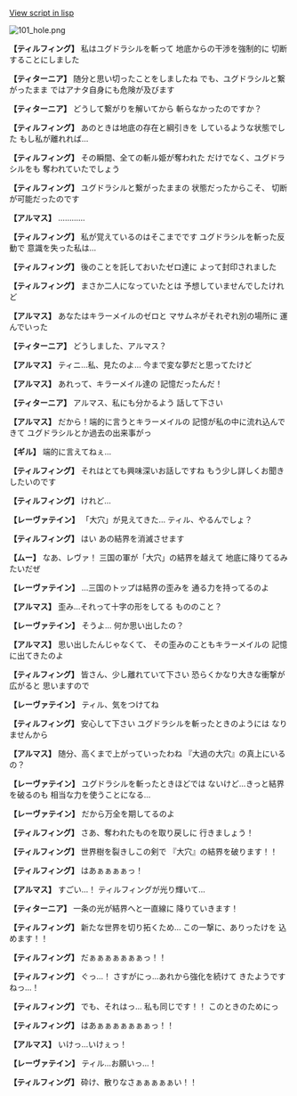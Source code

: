 [View script in lisp](../scripts/100801040.txt)

![101_hole.png](../images/backgrounds/101_hole.png)

**【ティルフィング】**
私はユグドラシルを斬って
地底からの干渉を強制的に
切断することにしました

**【ティターニア】**
随分と思い切ったことをしましたね
でも、ユグドラシルと繋がったまま
ではアナタ自身にも危険が及びます

**【ティターニア】**
どうして繋がりを解いてから
斬らなかったのですか？

**【ティルフィング】**
あのときは地底の存在と綱引きを
しているような状態でした
もし私が離れれば…

**【ティルフィング】**
その瞬間、全ての斬ル姫が奪われた
だけでなく、ユグドラシルをも
奪われていたでしょう

**【ティルフィング】**
ユグドラシルと繋がったままの
状態だったからこそ、
切断が可能だったのです

**【アルマス】**
…………

**【ティルフィング】**
私が覚えているのはそこまでです
ユグドラシルを斬った反動で
意識を失った私は…

**【ティルフィング】**
後のことを託しておいたゼロ達に
よって封印されました

**【ティルフィング】**
まさか二人になっていたとは
予想していませんでしたけれど

**【アルマス】**
あなたはキラーメイルのゼロと
マサムネがそれぞれ別の場所に
運んでいった

**【ティターニア】**
どうしました、アルマス？

**【アルマス】**
ティニ…私、見たのよ…
今まで変な夢だと思ってたけど

**【アルマス】**
あれって、キラーメイル達の
記憶だったんだ！

**【ティターニア】**
アルマス、私にも分かるよう
話して下さい

**【アルマス】**
だから！端的に言うとキラーメイルの
記憶が私の中に流れ込んできて
ユグドラシルとか過去の出来事がっ

**【ギル】**
端的に言えてねぇ…

**【ティルフィング】**
それはとても興味深いお話しですね
もう少し詳しくお聞きしたいのです

**【ティルフィング】**
けれど…

**【レーヴァテイン】**
「大穴」が見えてきた…
ティル、やるんでしょ？

**【ティルフィング】**
はい
あの結界を消滅させます

**【ムー】**
なあ、レヴァ！
三国の軍が「大穴」の結界を越えて
地底に降りてるみたいだぜ

**【レーヴァテイン】**
…三国のトップは結界の歪みを
通る力を持ってるのよ

**【アルマス】**
歪み…それって十字の形をしてる
もののこと？

**【レーヴァテイン】**
そうよ…
何か思い出したの？

**【アルマス】**
思い出したんじゃなくて、
その歪みのこともキラーメイルの
記憶に出てきたのよ

**【ティルフィング】**
皆さん、少し離れていて下さい
恐らくかなり大きな衝撃が広がると
思いますので

**【レーヴァテイン】**
ティル、気をつけてね

**【ティルフィング】**
安心して下さい
ユグドラシルを斬ったときのようには
なりませんから

**【アルマス】**
随分、高くまで上がっていったわね
『大過の大穴』の真上にいるの？

**【レーヴァテイン】**
ユグドラシルを斬ったときほどでは
ないけど…きっと結界を破るのも
相当な力を使うことになる…

**【レーヴァテイン】**
だから万全を期してるのよ

**【ティルフィング】**
さあ、奪われたものを取り戻しに
行きましょう！

**【ティルフィング】**
世界樹を裂きしこの剣で
『大穴』の結界を破ります！！

**【ティルフィング】**
はあぁぁぁぁっ！

**【アルマス】**
すごい…！
ティルフィングが光り輝いて…

**【ティターニア】**
一条の光が結界へと一直線に
降りていきます！

**【ティルフィング】**
新たな世界を切り拓くため…
この一撃に、ありったけを
込めます！！

**【ティルフィング】**
だぁぁぁぁぁぁぁっ！！

**【ティルフィング】**
ぐっ…！
さすがにっ…あれから強化を続けて
きたようですねっ…！

**【ティルフィング】**
でも、それはっ…
私も同じです！！
このときのためにっ

**【ティルフィング】**
はあぁぁぁぁぁぁぁっ！！

**【アルマス】**
いけっ…いけぇっ！

**【レーヴァテイン】**
ティル…お願いっ…！

**【ティルフィング】**
砕け、散りなさぁぁぁぁぁい！！
